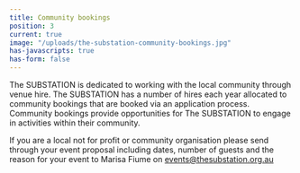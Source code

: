 ```yaml
---
title: Community bookings
position: 3
current: true
image: "/uploads/the-substation-community-bookings.jpg"
has-javascripts: true
has-form: false
---
```


The SUBSTATION is dedicated to working with the local community through venue hire. The SUBSTATION has a number of hires each year allocated to community bookings that are booked via an application process. Community bookings provide opportunities for The SUBSTATION to engage in activities within their community. 

If you are a local not for profit or community organisation please send through your event proposal including dates, number of guests and the reason for your event to Marisa Fiume on events@thesubstation.org.au
